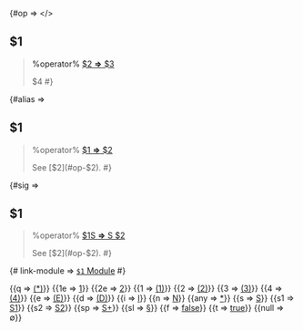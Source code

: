 
{#op => 
<a id="op-$1"></>
## $1 

> %operator%
> [ $2 **&rArr;** $3](class:kwd)
> 
> $4
 #}

{#alias => 
## $1 

> %operator%
> [ $1 **&rArr;** $2](class:kwd)
> 
> See [$2](#op-$2).
 #}

{#sig => 
## $1 [](class:sigil)

> %operator%
> [ $1S **&rArr;** S $2](class:kwd)
> 
> See [$2](#op-$2).
 #}

{# link-module => [`$1` Module](/reference-$1/) #}

{{q => [(\*)](class:kwd)}}
{{1e => [1](class:kwd)}}
{{2e => [2](class:kwd)}}
{{1 => [(1)](class:kwd)}}
{{2 => [(2)](class:kwd)}}
{{3 => [(3)](class:kwd)}}
{{4 => [(4)](class:kwd)}}
{{e => [(E)](class:kwd)}}
{{d => [(D)](class:kwd)}}
{{i => [I](class:kwd)}}
{{n => [N](class:kwd)}}
{{any => [\*](class:kwd)}}
{{s => [S](class:kwd)}}
{{s1 => [S1](class:kwd)}}
{{s2 => [S2](class:kwd)}}
{{sp => [S+](class:kwd)}}
{{sl => [§](class:kwd)}}
{{f => [false](class:kwd)}} 
{{t => [true](class:kwd)}}
{{null => &#x2205;}}
